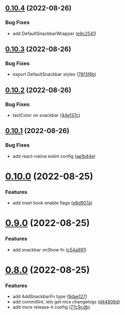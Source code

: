 

## [0.10.4](https://github.com/Kingstinct/react/compare/v0.10.3...v0.10.4) (2022-08-26)


### Bug Fixes

* add DefaultSnackbarWrapper ([e9c2541](https://github.com/Kingstinct/react/commit/e9c254157b2ebd15ac2e343a0f38c25e583e9a5e))

## [0.10.3](https://github.com/Kingstinct/react/compare/v0.10.2...v0.10.3) (2022-08-26)


### Bug Fixes

* export DefaultSnackbar styles ([78f3f6b](https://github.com/Kingstinct/react/commit/78f3f6b96b44147ffcd39dd5de2aa0dadf4eeafb))

## [0.10.2](https://github.com/Kingstinct/react/compare/v0.10.1...v0.10.2) (2022-08-26)


### Bug Fixes

* textColor on snackbar ([44ef37c](https://github.com/Kingstinct/react/commit/44ef37c854220242b3da857cfc9b74d8e383a558))

## [0.10.1](https://github.com/Kingstinct/react/compare/v0.10.0...v0.10.1) (2022-08-26)


### Bug Fixes

* add react-native eslint config ([ae1b44e](https://github.com/Kingstinct/react/commit/ae1b44e5f79369c84ea466ae4d993f5fa0ad9d90))

# [0.10.0](https://github.com/Kingstinct/react/compare/v0.9.0...v0.10.0) (2022-08-25)


### Features

* add inset hook enable flags ([e8d907a](https://github.com/Kingstinct/react/commit/e8d907aa8b86d20b7f1efa63834cff9c4759782d))

# [0.9.0](https://github.com/Kingstinct/react/compare/v0.8.0...v0.9.0) (2022-08-25)


### Features

* add snackbar onShow fn ([c54a991](https://github.com/Kingstinct/react/commit/c54a991d79c02a1ca99476a69b63fb346243cf32))

# [0.8.0](https://github.com/Kingstinct/react/compare/v0.7.0...v0.8.0) (2022-08-25)


### Features

* add AddSnackbarFn type ([9dae127](https://github.com/Kingstinct/react/commit/9dae127c491e9093a29ab7f2ca85b0c4ccbabef6))
* add commitlint, lets get nice changelogs ([d44806d](https://github.com/Kingstinct/react/commit/d44806d79b22e2822214aee9b8df6636472c0edd))
* add more release-it config ([77c9cdb](https://github.com/Kingstinct/react/commit/77c9cdb22ae37f4b5fdb487b1dc4953db3a26304))